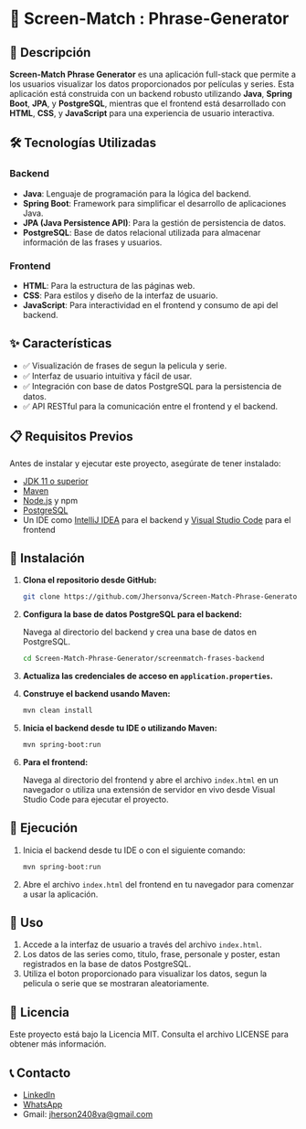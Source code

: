 # 🌟 Screen-Match : Phrase-Generator

## 📖 Descripción

**Screen-Match Phrase Generator** es una aplicación full-stack que permite a los usuarios visualizar los datos proporcionados por películas y series. Esta aplicación está construida con un backend robusto utilizando **Java**, **Spring Boot**, **JPA**, y **PostgreSQL**, mientras que el frontend está desarrollado con **HTML**, **CSS**, y **JavaScript** para una experiencia de usuario interactiva.

## 🛠️ Tecnologías Utilizadas

### Backend

- **Java**: Lenguaje de programación para la lógica del backend.
- **Spring Boot**: Framework para simplificar el desarrollo de aplicaciones Java.
- **JPA (Java Persistence API)**: Para la gestión de persistencia de datos.
- **PostgreSQL**: Base de datos relacional utilizada para almacenar información de las frases y usuarios.

### Frontend

- **HTML**: Para la estructura de las páginas web.
- **CSS**: Para estilos y diseño de la interfaz de usuario.
- **JavaScript**: Para interactividad en el frontend y consumo de api del backend.

## ✨ Características

- ✅ Visualización de frases de segun la pelicula y serie.
- ✅ Interfaz de usuario intuitiva y fácil de usar.
- ✅ Integración con base de datos PostgreSQL para la persistencia de datos.
- ✅ API RESTful para la comunicación entre el frontend y el backend.

## 📋 Requisitos Previos

Antes de instalar y ejecutar este proyecto, asegúrate de tener instalado:

- [JDK 11 o superior](https://www.oracle.com/java/technologies/javase-jdk11-downloads.html)
- [Maven](https://maven.apache.org/)
- [Node.js](https://nodejs.org/) y npm
- [PostgreSQL](https://www.postgresql.org/download/)
- Un IDE como [IntelliJ IDEA](https://www.jetbrains.com/idea/) para el backend y [Visual Studio Code](https://code.visualstudio.com/) para el frontend

## 🚀 Instalación

1. **Clona el repositorio desde GitHub:**

    ```bash
    git clone https://github.com/Jhersonva/Screen-Match-Phrase-Generator.git
    ```

2. **Configura la base de datos PostgreSQL para el backend:**

    Navega al directorio del backend y crea una base de datos en PostgreSQL.

    ```bash
    cd Screen-Match-Phrase-Generator/screenmatch-frases-backend
    ```

3. **Actualiza las credenciales de acceso en `application.properties`.**

4. **Construye el backend usando Maven:**

    ```bash
    mvn clean install
    ```

5. **Inicia el backend desde tu IDE o utilizando Maven:**

    ```bash
    mvn spring-boot:run
    ```

6. **Para el frontend:**

    Navega al directorio del frontend y abre el archivo `index.html` en un navegador o utiliza una extensión de servidor en vivo desde Visual Studio Code para ejecutar el proyecto.

## 🏃 Ejecución

1. Inicia el backend desde tu IDE o con el siguiente comando:

    ```bash
    mvn spring-boot:run
    ```

2. Abre el archivo `index.html` del frontend en tu navegador para comenzar a usar la aplicación.


## 📝 Uso

1. Accede a la interfaz de usuario a través del archivo `index.html`.
2. Los datos de las series como, titulo, frase, personale y poster, estan registrados en la base de datos PostgreSQL.
3. Utiliza el boton proporcionado para visualizar los datos, segun la pelicula o serie que se mostraran aleatoriamente.

## 📜 Licencia

Este proyecto está bajo la Licencia MIT. Consulta el archivo LICENSE para obtener más información.

## 📞 Contacto

- [LinkedIn](https://www.linkedin.com/in/jhersonvillaarcibia/)
- [WhatsApp](https://wa.me/926461654)
- Gmail: jherson2408va@gmail.com


